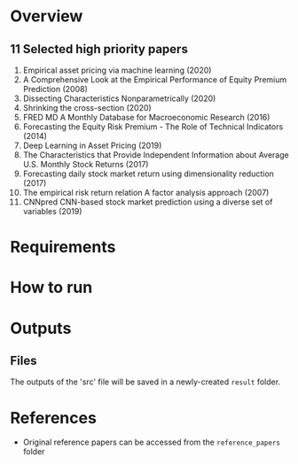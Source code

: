 # Overview


## 11 Selected high priority papers

1. Empirical asset pricing via machine learning (2020)
2. A Comprehensive Look at the Empirical Performance of Equity Premium Prediction (2008)
3. Dissecting Characteristics Nonparametrically (2020)
4. Shrinking the cross-section (2020)
5. FRED MD A Monthly Database for Macroeconomic Research (2016)
6. Forecasting the Equity Risk Premium - The Role of Technical Indicators (2014)
7. Deep Learning in Asset Pricing (2019)
8. The Characteristics that Provide Independent Information about Average U.S. Monthly Stock Returns (2017)
9. Forecasting daily stock market return using dimensionality reduction (2017)
10. The empirical risk return relation  A factor analysis approach (2007)
11. CNNpred CNN-based stock market prediction using a diverse set of variables (2019)

# Requirements

# How to run

# Outputs

## Files
The outputs of the 'src' file will be saved in a newly-created `result` folder.

# References
- Original reference papers can be accessed from the `reference_papers` folder